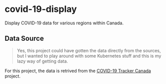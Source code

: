 # covid-19-display
Display COVID-19 data for various regions within Canada.

## Data Source

> Yes, this project could have gotten the data directly from the sources, but I wanted to play around with some Kubernetes stuff and this is my lazy way of getting data.

For this project, the data is retrived from the [COVID-19 Tracker Canada](https://api.covid19tracker.ca/docs/1.0/overview) project.
